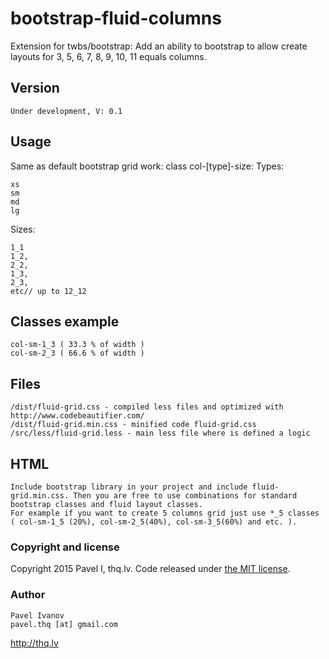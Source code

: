 # bootstrap-fluid-columns
Extension for twbs/bootstrap: Add an ability to bootstrap to allow create layouts for 3, 5, 6, 7, 8, 9, 10, 11 equals columns.

## Version

    Under development, V: 0.1

## Usage
Same as default bootstrap grid work: class col-[type]-size:
Types:

    xs
    sm
    md
    lg
Sizes:

    1_1
    1_2,
    2_2,
    1_3,
    2_3,
    etc// up to 12_12
    
## Classes example

    col-sm-1_3 ( 33.3 % of width )
    col-sm-2_3 ( 66.6 % of width )
    
## Files

    /dist/fluid-grid.css - compiled less files and optimized with http://www.codebeautifier.com/
    /dist/fluid-grid.min.css - minified code fluid-grid.css
    /src/less/fluid-grid.less - main less file where is defined a logic

## HTML

    Include bootstrap library in your project and include fluid-grid.min.css. Then you are free to use combinations for standard bootstrap classes and fluid layout classes.
    For example if you want to create 5 columns grid just use *_5 classes ( col-sm-1_5 (20%), col-sm-2_5(40%), col-sm-3_5(60%) and etc. ).
    
### Copyright and license

Copyright 2015 Pavel I, thq.lv.
Code released under [the MIT license](https://github.com/AngeIII/bootstrap-fluid-columns/blob/master/LICENSE).

### Author
    Pavel Ivanov
    pavel.thq [at] gmail.com

<a href="http://thq.lv/">http://thq.lv</a>